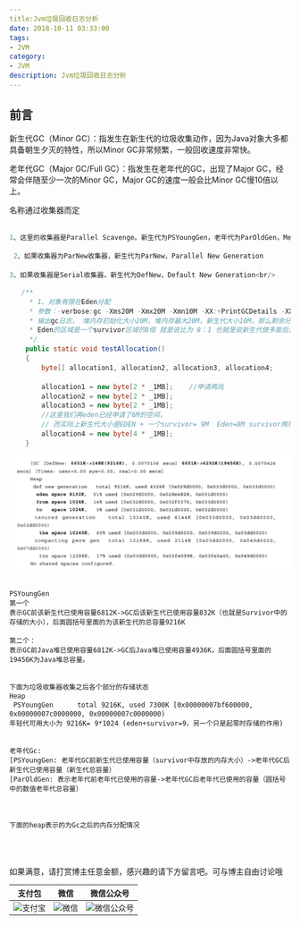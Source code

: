 ```yaml
---
title:Jvm垃圾回收日志分析
date: 2018-10-11 03:33:00
tags: 
- JVM
category: 
- JVM
description: Jvm垃圾回收日志分析
---
```

<!-- image url 
https://raw.githubusercontent.com/HealerJean123/HealerJean123.github.io/master/blogImages
　　首行缩进
<font color="red">  </font>
-->

## 前言


新生代GC（Minor GC）：指发生在新生代的垃圾收集动作，因为Java对象大多都具备朝生夕灭的特性，所以Minor GC非常频繁，一般回收速度非常快。 <br/>

老年代GC（Major GC/Full GC）：指发生在老年代的GC，出现了Major GC，经常会伴随至少一次的Minor GC，Major GC的速度一般会比Minor GC慢10倍以上。

名称通过收集器而定

```java

1、这里的收集器是Parallel Scavenge。新生代为PSYoungGen，老年代为ParOldGen，Metaspace代表元空间（JDK 8中用来替代永久代PermGen）。<br/>  
 
 2、如果收集器为ParNew收集器，新生代为ParNew，Parallel New Generation 
 
3、如果收集器是Serial收集器，新生代为DefNew，Default New Generation<br/>


```



```java
   /**
     * 1、对象有限在Eden分配
     * 参数：-verbose:gc -Xms20M -Xmx20M -Xmn10M -XX:+PrintGCDetails -XX:SurvivorRatio=8
     * 输出gc日志， 堆内存初始化大小20M，堆内存最大20M，新生代大小10M，那么剩余分配给老年代就是10M， 输出GC的详细日志，
     * Eden的区域是一个survivor区域的8倍 就是说比为 8：1 也就是说新生代做多能后去到 8M
     */
    public static void testAllocation()
    {
        byte[] allocation1, allocation2, allocation3, allocation4;

        allocation1 = new byte[2 * _1MB];    //申请两兆
        allocation2 = new byte[2 * _1MB];
        allocation3 = new byte[2 * _1MB];
        //这里我们再eden已经申请了6M的空间，
        // 而实际上新生代大小是EDEN + 一个survivor= 9M  Eden=8M survivor两块分别1M（因为复制算法的原因）
        allocation4 = new byte[4 * _1MB];
    }
```


![WX20180409-190537@2x](https://raw.githubusercontent.com/HealerJean/HealerJean.github.io/master/blogImages/WX20180409-190537@2x.png)

```

PSYoungGen 
第一个
表示GC前该新生代已使用容量6812K->GC后该新生代已使用容量832K（也就是Survivor中的存储的大小），后面圆括号里面的为该新生代的总容量9216K

第二个：
表示GC前Java堆已使用容量6812K->GC后Java堆已使用容量4936K，后面圆括号里面的19456K为Java堆总容量。


下面为垃圾收集器收集之后各个部分的存储状态
Heap
 PSYoungGen      total 9216K, used 7300K [0x00000007bf600000, 0x00000007c0000000, 0x00000007c0000000)
年轻代可用大小为 9216K= 9*1024 (eden+survivor=9，另一个只是起零时存储的作用) 


老年代Gc:
[PSYoungGen: 老年代GC前新生代已使用容量（survivor中存放的内存大小）->老年代GC后新生代已使用容量（新生代总容量）
[ParOldGen: 表示老年代前老年代已使用的容量->老年代GC后老年代已使用的容量（圆括号中的数值老年代总容量）



下面的heap表示的为Gc之后的内存分配情况

```


<br/><br/><br/>
如果满意，请打赏博主任意金额，感兴趣的请下方留言吧。可与博主自由讨论哦

|支付包 | 微信|微信公众号|
|:-------:|:-------:|:------:|
|![支付宝](https://raw.githubusercontent.com/HealerJean123/HealerJean123.github.io/master/assets/img/tctip/alpay.jpg) | ![微信](https://raw.githubusercontent.com/HealerJean123/HealerJean123.github.io/master/assets/img/tctip/weixin.jpg)|![微信公众号](https://raw.githubusercontent.com/HealerJean123/HealerJean123.github.io/master/assets/img/my/qrcode_for_gh_a23c07a2da9e_258.jpg)|




<!-- Gitalk 评论 start  -->

<link rel="stylesheet" href="https://unpkg.com/gitalk/dist/gitalk.css">
<script src="https://unpkg.com/gitalk@latest/dist/gitalk.min.js"></script> 
<div id="gitalk-container"></div>    
 <script type="text/javascript">
    var gitalk = new Gitalk({
		clientID: `1d164cd85549874d0e3a`,
		clientSecret: `527c3d223d1e6608953e835b547061037d140355`,
		repo: `HealerJean123.github.io`,
		owner: 'HealerJean123',
		admin: ['HealerJean123'],
		id: 'JGr01MDyOu56VQWX',
    });
    gitalk.render('gitalk-container');
</script> 

<!-- Gitalk end -->


